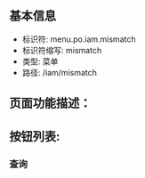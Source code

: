 
## 基本信息

- 标识符: menu.po.iam.mismatch
- 标识符缩写: mismatch
- 类型: 菜单
- 路径: /iam/mismatch

## 页面功能描述：





## 按钮列表:


### 查询


